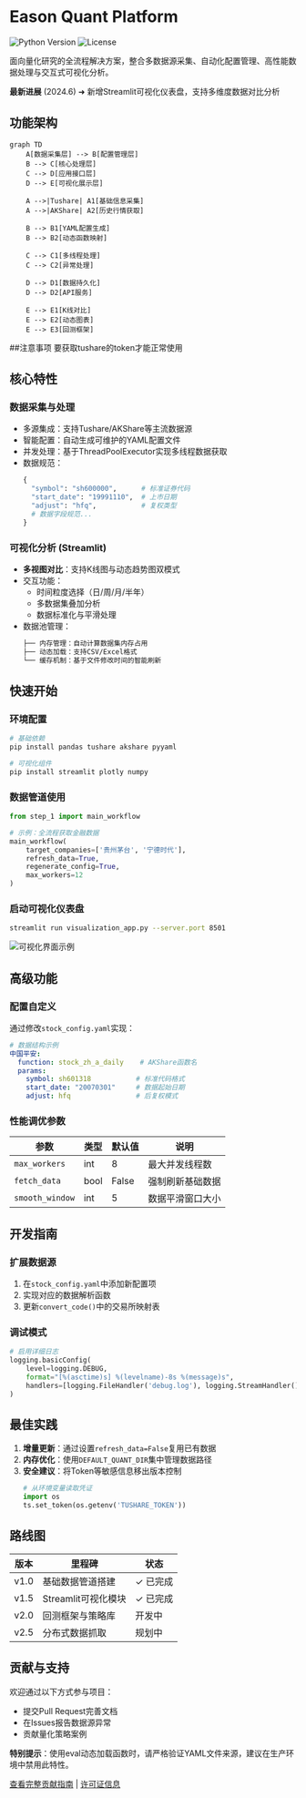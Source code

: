 # Eason Quant Platform

![Python Version](https://img.shields.io/badge/python-3.8%2B-blue)
![License](https://img.shields.io/badge/license-MIT-green)

面向量化研究的全流程解决方案，整合多数据源采集、自动化配置管理、高性能数据处理与交互式可视化分析。

**最新进展** (2024.6) ➜ 新增Streamlit可视化仪表盘，支持多维度数据对比分析

## 功能架构

```mermaid
graph TD
    A[数据采集层] --> B[配置管理层]
    B --> C[核心处理层]
    C --> D[应用接口层]
    D --> E[可视化展示层]
    
    A -->|Tushare| A1[基础信息采集]
    A -->|AKShare| A2[历史行情获取]
    
    B --> B1[YAML配置生成]
    B --> B2[动态函数映射]
    
    C --> C1[多线程处理]
    C --> C2[异常处理]
    
    D --> D1[数据持久化]
    D --> D2[API服务]
    
    E --> E1[K线对比]
    E --> E2[动态图表]
    E --> E3[回测框架]
  ```
##注意事项
要获取tushare的token才能正常使用
## 核心特性

### 数据采集与处理
- 多源集成：支持Tushare/AKShare等主流数据源
- 智能配置：自动生成可维护的YAML配置文件
- 并发处理：基于ThreadPoolExecutor实现多线程数据获取
- 数据规范：
  ```python
  {
    "symbol": "sh600000",      # 标准证券代码
    "start_date": "19991110",  # 上市日期
    "adjust": "hfq",           # 复权类型
    # 数据字段规范...
  }
  ```

### 可视化分析 (Streamlit)
- **多视图对比**：支持K线图与动态趋势图双模式
- 交互功能：
  - 时间粒度选择（日/周/月/半年）
  - 多数据集叠加分析
  - 数据标准化与平滑处理
- 数据池管理：
  ```bash
  ├── 内存管理：自动计算数据集内存占用
  ├── 动态加载：支持CSV/Excel格式
  └── 缓存机制：基于文件修改时间的智能刷新
  ```

## 快速开始

### 环境配置
```bash
# 基础依赖
pip install pandas tushare akshare pyyaml

# 可视化组件
pip install streamlit plotly numpy
```

### 数据管道使用
```python
from step_1 import main_workflow

# 示例：全流程获取金融数据
main_workflow(
    target_companies=['贵州茅台', '宁德时代'],
    refresh_data=True,
    regenerate_config=True,
    max_workers=12
)
```

### 启动可视化仪表盘
```bash
streamlit run visualization_app.py --server.port 8501
```
![可视化界面示例](https://via.placeholder.com/800x400?text=K线对比+动态趋势分析)

## 高级功能

### 配置自定义
通过修改`stock_config.yaml`实现：
```yaml
# 数据结构示例
中国平安:
  function: stock_zh_a_daily    # AKShare函数名
  params:
    symbol: sh601318           # 标准代码格式
    start_date: "20070301"     # 数据起始日期
    adjust: hfq                # 后复权模式
```

### 性能调优参数
| 参数            | 类型   | 默认值 | 说明                     |
|-----------------|--------|--------|--------------------------|
| `max_workers`   | int    | 8      | 最大并发线程数           |
| `fetch_data`    | bool   | False  | 强制刷新基础数据         |
| `smooth_window` | int    | 5      | 数据平滑窗口大小         |

## 开发指南

### 扩展数据源
1. 在`stock_config.yaml`中添加新配置项
2. 实现对应的数据解析函数
3. 更新`convert_code()`中的交易所映射表

### 调试模式
```python
# 启用详细日志
logging.basicConfig(
    level=logging.DEBUG,
    format="[%(asctime)s] %(levelname)-8s %(message)s",
    handlers=[logging.FileHandler('debug.log'), logging.StreamHandler()]
)
```

## 最佳实践

1. **增量更新**：通过设置`refresh_data=False`复用已有数据
2. **内存优化**：使用`DEFAULT_QUANT_DIR`集中管理数据路径
3. **安全建议**：将Token等敏感信息移出版本控制
   ```python
   # 从环境变量读取凭证
   import os
   ts.set_token(os.getenv('TUSHARE_TOKEN'))
   ```

## 路线图

| 版本    | 里程碑                          | 状态    |
|---------|---------------------------------|---------|
| v1.0    | 基础数据管道搭建                | ✓ 已完成|
| v1.5    | Streamlit可视化模块             | ✓ 已完成|
| v2.0    | 回测框架与策略库                | 开发中  |
| v2.5    | 分布式数据抓取                  | 规划中  |

## 贡献与支持

欢迎通过以下方式参与项目：
- 提交Pull Request完善文档
- 在Issues报告数据源异常
- 贡献量化策略案例

**特别提示**：使用eval动态加载函数时，请严格验证YAML文件来源，建议在生产环境中禁用此特性。

[查看完整贡献指南](CONTRIBUTING.md) | [许可证信息](LICENSE)
```
